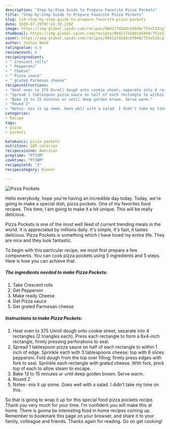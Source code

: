 ```yaml
---
description: "Step-by-Step Guide to Prepare Favorite Pizza Pockets"
title: "Step-by-Step Guide to Prepare Favorite Pizza Pockets"
slug: 119-step-by-step-guide-to-prepare-favorite-pizza-pockets
date: 2020-07-29T07:43:33.239Z
image: https://img-global.cpcdn.com/recipes/08411fd2ddcb5949/751x532cq70/pizza-pockets-recipe-main-photo.jpg
thumbnail: https://img-global.cpcdn.com/recipes/08411fd2ddcb5949/751x532cq70/pizza-pockets-recipe-main-photo.jpg
cover: https://img-global.cpcdn.com/recipes/08411fd2ddcb5949/751x532cq70/pizza-pockets-recipe-main-photo.jpg
author: Joshua Wood
ratingvalue: 4.6
reviewcount: 6
recipeingredient:
- " Crescent rolls"
- " Pepperoni"
- " Cheese"
- " Pizza sauce"
- " grated Parmesan cheese"
recipeinstructions:
- "Heat oven to 375 Unroll dough onto cookie sheet; separate into 4 rectangles (2 triangles each). Press each rectangle to form a 6x4-inch rectangle, firmly pressing perforations to seal."
- "Spread 1 tablespoon pizza sauce on half of each rectangle to within 1 inch of edge. Sprinkle each with 3 tablespoons cheese; top with 6 slices pepperoni. Fold dough from the top over filling; firmly press edges with fork to seal. Sprinkle each rectangle with grated cheese. With fork, prick top of each to allow steam to escape."
- "Bake 13 to 15 minutes or until deep golden brown. Serve warm."
- "Round 2"
- "Notes- mix it up some. Goes well with a salad. I didn’t take my time on this."
categories:
- Recipe
tags:
- pizza
- pockets

katakunci: pizza pockets 
nutrition: 269 calories
recipecuisine: American
preptime: "PT33M"
cooktime: "PT38M"
recipeyield: "3"
recipecategory: Dinner

---
```



![Pizza Pockets](https://img-global.cpcdn.com/recipes/08411fd2ddcb5949/751x532cq70/pizza-pockets-recipe-main-photo.jpg)

Hello everybody, hope you're having an incredible day today. Today, we're going to make a special dish, pizza pockets. One of my favorites food recipes. This time, I am going to make it a bit unique. This will be really delicious.

Pizza Pockets is one of the most well liked of current trending meals in the world. It is appreciated by millions daily. It's simple, it's fast, it tastes delicious. Pizza Pockets is something which I have loved my entire life. They are nice and they look fantastic.




To begin with this particular recipe, we must first prepare a few components. You can cook pizza pockets using 5 ingredients and 5 steps. Here is how you can achieve that.

<!--inarticleads1-->

##### The ingredients needed to make Pizza Pockets:

1. Take  Crescent rolls
1. Get  Pepperoni
1. Make ready  Cheese
1. Get  Pizza sauce
1. Get  grated Parmesan cheese




<!--inarticleads2-->

##### Instructions to make Pizza Pockets:

1. Heat oven to 375 Unroll dough onto cookie sheet; separate into 4 rectangles (2 triangles each). Press each rectangle to form a 6x4-inch rectangle, firmly pressing perforations to seal.
1. Spread 1 tablespoon pizza sauce on half of each rectangle to within 1 inch of edge. Sprinkle each with 3 tablespoons cheese; top with 6 slices pepperoni. Fold dough from the top over filling; firmly press edges with fork to seal. Sprinkle each rectangle with grated cheese. With fork, prick top of each to allow steam to escape.
1. Bake 13 to 15 minutes or until deep golden brown. Serve warm.
1. Round 2
1. Notes- mix it up some. Goes well with a salad. I didn’t take my time on this.




So that is going to wrap it up for this special food pizza pockets recipe. Thank you very much for your time. I'm confident you will make this at home. There is gonna be interesting food in home recipes coming up. Remember to bookmark this page on your browser, and share it to your family, colleague and friends. Thanks again for reading. Go on get cooking!
